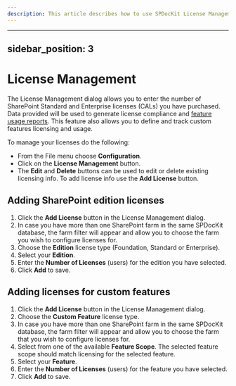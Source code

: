 ```yaml
---
description: This article describes how to use SPDocKit License Management wizard.
---
```


---
sidebar_position: 3
---

# License Management

The License Management dialog allows you to enter the number of SharePoint Standard and Enterprise licenses \(CALs\) you have purchased. Data provided will be used to generate license compliance and [feature usage reports](../explore-reports-and-create-documentation/analytics-and-usage-reports/analytics-and-usage-reports-screen.md). This feature also allows you to define and track custom features licensing and usage.

To manage your licenses do the following:

* From the File menu choose **Configuration**.
* Click on the **License Management** button.
* The **Edit** and **Delete** buttons can be used to edit or delete existing licensing info. To add license info use the **Add License** button.

## Adding SharePoint edition licenses

1. Click the **Add License** button in the License Management dialog.
2. In case you have more than one SharePoint farm in the same SPDocKit database, the farm filter will appear and allow you to choose the farm you wish to configure licenses for.
3. Choose the **Edition** license type \(Foundation, Standard or Enterprise\).
4. Select your **Edition**.
5. Enter the **Number of Licenses** \(users\) for the edition you have selected.
6. Click **Add** to save.

## Adding licenses for custom features

1. Click the **Add License** button in the License Management dialog.
2. Choose the **Custom Feature** license type.
3. In case you have more than one SharePoint farm in the same SPDocKit database, the farm filter will appear and allow you to choose the farm that you wish to configure licenses for.
4. Select from one of the available **Feature Scope**. The selected feature scope should match licensing for the selected feature.
5. Select your **Feature**.
6. Enter the **Number of Licenses** \(users\) for the feature you have selected.
7. Click **Add** to save.

